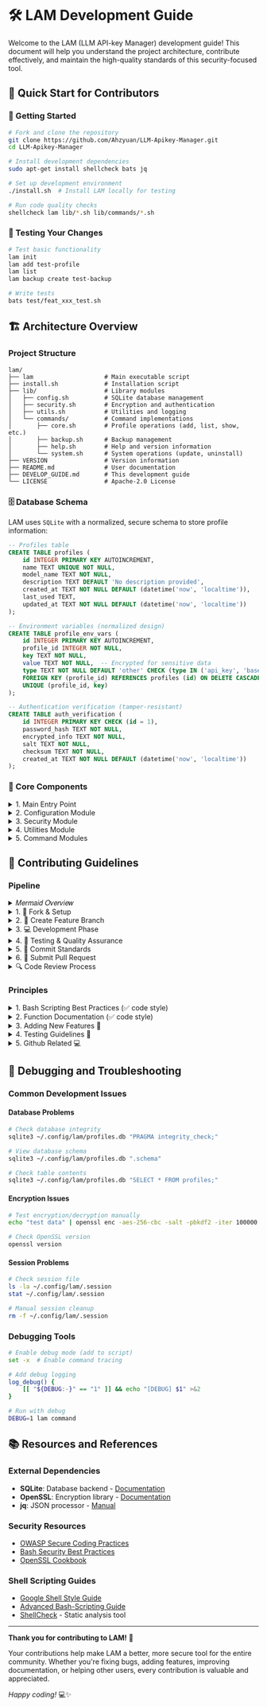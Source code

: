 # 🛠️ LAM Development Guide

Welcome to the LAM (LLM API-key Manager) development guide! This document will help you understand the project architecture, contribute effectively, and maintain the high-quality standards of this security-focused tool.

## 🎯 Quick Start for Contributors

### 🚀 Getting Started

```bash
# Fork and clone the repository
git clone https://github.com/Ahzyuan/LLM-Apikey-Manager.git
cd LLM-Apikey-Manager

# Install development dependencies
sudo apt-get install shellcheck bats jq

# Set up development environment
./install.sh  # Install LAM locally for testing

# Run code quality checks
shellcheck lam lib/*.sh lib/commands/*.sh
```

### 🧪 Testing Your Changes

```bash
# Test basic functionality
lam init
lam add test-profile
lam list
lam backup create test-backup

# Write tests
bats test/feat_xxx_test.sh
```

## 🏗️ Architecture Overview

### Project Structure
```
lam/
├── lam                    # Main executable script
├── install.sh             # Installation script
├── lib/                   # Library modules
│   ├── config.sh          # SQLite database management
│   ├── security.sh        # Encryption and authentication
│   ├── utils.sh           # Utilities and logging
│   └── commands/          # Command implementations
│       ├── core.sh        # Profile operations (add, list, show, etc.)
│       ├── backup.sh      # Backup management
│       ├── help.sh        # Help and version information
│       └── system.sh      # System operations (update, uninstall)
├── VERSION                # Version information
├── README.md              # User documentation
├── DEVELOP_GUIDE.md       # This development guide
└── LICENSE                # Apache-2.0 License
```

### 🗄️ Database Schema

LAM uses `SQLite` with a normalized, secure schema to store profile information:

```sql
-- Profiles table
CREATE TABLE profiles (
    id INTEGER PRIMARY KEY AUTOINCREMENT,
    name TEXT UNIQUE NOT NULL,
    model_name TEXT NOT NULL,
    description TEXT DEFAULT 'No description provided',
    created_at TEXT NOT NULL DEFAULT (datetime('now', 'localtime')),
    last_used TEXT,
    updated_at TEXT NOT NULL DEFAULT (datetime('now', 'localtime'))
);

-- Environment variables (normalized design)
CREATE TABLE profile_env_vars (
    id INTEGER PRIMARY KEY AUTOINCREMENT,
    profile_id INTEGER NOT NULL,
    key TEXT NOT NULL,
    value TEXT NOT NULL,  -- Encrypted for sensitive data
    type TEXT NOT NULL DEFAULT 'other' CHECK (type IN ('api_key', 'base_url', 'other')),
    FOREIGN KEY (profile_id) REFERENCES profiles (id) ON DELETE CASCADE,
    UNIQUE (profile_id, key)
);

-- Authentication verification (tamper-resistant)
CREATE TABLE auth_verification (
    id INTEGER PRIMARY KEY CHECK (id = 1),
    password_hash TEXT NOT NULL,
    encrypted_info TEXT NOT NULL,
    salt TEXT NOT NULL,
    checksum TEXT NOT NULL,
    created_at TEXT NOT NULL DEFAULT (datetime('now', 'localtime'))
);
```

### 🔧 Core Components

<details>
<summary>1. Main Entry Point</summary>

- **path**: `lam`
- **Purpose**: Central orchestrator that loads all modules dynamically
- **Key Features**:
  - Dynamic module loading using `find` and `source`
  - Command routing and argument parsing
  - Security checks and initialization validation
  - Trap-based cleanup for temporary resources

</details>

<details>
<summary>2. Configuration Module</summary>

- **path**: `lib/config.sh`
- **Purpose**: SQLite database management and CRUD operations
- **Key Features**:
  - Database initialization with normalized schema and foreign key constraints
  - Profile and environment variable management with type checking
  - Automatic migrations and data integrity validation
  - Secure file permissions (600) and atomic operations
- **Core Functions**:
  - `init_database()`: Creates SQLite schema with tables, indexes, and triggers
  - `create_profile()`: Adds new profiles with encrypted environment variables
  - `get_profile()`: Retrieves profile data in JSON format for compatibility
  - `update_profile()`: Modifies existing profiles with validation
  - `delete_profile()`: Removes profiles and related data with CASCADE
  - `execute_sql()`: Safe SQL execution with error handling

</details>

<details>
<summary>3. Security Module</summary>

- **path**: `lib/security.sh`
- **Purpose**: Encryption, authentication, and security functions
- **Key Features**:
  - AES-256-CBC encryption with PBKDF2 key derivation (100,000 iterations)
  - Multi-layered authentication with tamper detection and integrity checksums
  - Session management with configurable timeouts (30 minutes default)
  - Secure password input with echo disabling and signal handling
- **Core Functions**:
  - `encrypt_data()` / `decrypt_data()`: AES-256-CBC encryption with salt and IV
  - `get_master_password()`: Secure password input with terminal control
  - `verify_auth_credential()`: Multi-layer password verification system
  - `create_session()` / `is_session_valid()`: Time-based session management
  - `init_auth_credential()`: Tamper-resistant authentication storage
  - `reencrypt_profile()`: Password change with data re-encryption

</details>

<details>
<summary>4. Utilities Module</summary>

- **path**: `lib/utils.sh`
- **Purpose**: Logging, validation, and helper functions
- **Key Features**:
  - Color-coded logging system with multiple levels (info, success, warning, error)
  - Comprehensive input validation and sanitization for security
  - Dependency checking and system validation with version requirements
  - Temporary file management with automatic cleanup and secure permissions
- **Core Functions**:
  - `log_info()` / `log_success()` / `log_warning()` / `log_error()`: Colored logging
  - `validate_input_length()` / `sanitize_input()`: Input security validation
  - `validate_env_key()` / `validate_env_value()`: Environment variable validation
  - `check_dependencies()`: System dependency verification with version checks
  - `create_temp_file()`: Secure temporary file creation with cleanup tracking
  - `cleanup_temp_resources()`: Automatic cleanup on script exit

</details>

<details>
<summary>5. Command Modules</summary>

- **path**: `lib/commands/`
- **Purpose**: Isolated command implementations with clear separation of concerns
- **Key Features**:
  - Modular design allowing independent development and testing
  - Consistent error handling and user interaction patterns
  - Comprehensive input validation and security checks
  - User-friendly output formatting with color coding and progress indicators
- **Module Structure**:
  - `core.sh`: Profile operations (add, list, show, use, edit, delete) with interactive prompts
  - `backup.sh`: Comprehensive backup management with encryption preservation
  - `help.sh`: Help and version information with dynamic content generation
  - `system.sh`: System operations (update, uninstall) with safety checks and confirmations

</details>

## 🤝 Contributing Guidelines

### Pipeline

<details>
<summary>𝑀𝑒𝑟𝑚𝑎𝑖𝑑 𝑂𝑣𝑒𝑟𝑣𝑖𝑒𝑤</summary>

```mermaid
graph TD
    A[🍴 Fork Repository] --> B[📥 Clone Fork]
    B --> C[🌿 Create Feature Branch]
    C --> D[💻 Develop & Test]
    D --> E[🧪 Run Quality Checks]
    E --> F{✅ All Checks Pass?}
    F -->|No| D
    F -->|Yes| G[📝 Commit Changes]
    G --> H[🚀 Push to Fork]
    H --> I[📋 Create Pull Request]
    I --> J[👀 Code Review]
    J --> K{🔍 Review Approved?}
    K -->|Changes Needed| D
    K -->|Approved| L[🎉 Merge to Master]
```

</details>

<details>
<summary>1. 🍴 Fork & Setup</summary>

```bash
# Fork the repository on GitHub, then:
git clone https://github.com/Ahzyuan/LLM-Apikey-Manager.git
cd LLM-Apikey-Manager
git remote add upstream https://github.com/Ahzyuan/LLM-Apikey-Manager.git
```

</details>


<details>
<summary>2. 🌿 Create Feature Branch</summary>

> The names of feature branches should comply with the [naming conventions](https://docs.torchmeter.top/v0.1.0/contribute/conventions/#Branch-Name).   
> Note: `LAM` share a same convention with my another project `TorchMeter`

```bash
# Create descriptive branch name
git checkout -b feature/add-new-encryption-method
# or
git checkout -b fix/session-timeout-bug
# or
git checkout -b docs/improve-installation-guide
```

</details>

<details>
<summary>3. 💻 Development Phase</summary>

> [!TIP]
> After development, don't forget to add your `name`/`github ID` to `CONTRIBUTORS.md`. That is a list of all contributors.

```bash
# Install development environment
./install.sh
sudo apt-get install shellcheck bats jq

# Make your changes following coding standards detailed below (in 'Principles' section)
# Add comprehensive function documentation
# Ensure security best practices
```

</details>

<details>
<summary>4. 🧪 Testing & Quality Assurance</summary>

```bash
# Run code quality checks
shellcheck lam lib/*.sh lib/commands/*.sh

# Test basic functionality
lam init
lam add test-profile
lam list
lam backup create test-backup

# Test your specific changes
# Add unit tests if applicable
```

</details>

<details>
<summary>5. 📝 Commit Standards</summary>

> The commit message suggested to comply with the [commit message conventions](https://docs.torchmeter.top/v0.1.0/contribute/conventions/#Commit-Message).   
> Note: `LAM` share a same convention with my another project `TorchMeter`

```bash
# Use conventional commit format
git add .
git commit -m "feat: add AES-256-GCM encryption option"
# or
git commit -m "fix: resolve session timeout edge case"
# or
git commit -m "docs: update installation instructions for macOS"
```

</details>

<details>
<summary>6. 🚀 Submit Pull Request</summary>

> The PR title suggested to comply with the [PR title conventions](https://docs.torchmeter.top/v0.1.0/contribute/conventions/#Pull-Request-Title).   
> Note: `LAM` share a same convention with my another project `TorchMeter`
>
> ✅ 𝑃𝑟𝑒-𝑆𝑢𝑏𝑚𝑖𝑡 𝐶ℎ𝑒𝑐𝑘𝑙𝑖𝑠𝑡
> 
> - [ ] **Code Quality**: Passes `shellcheck` without errors
> - [ ] **Function Documentation**: All new functions have proper documentation
> - [ ] **Security Review**: No sensitive data exposure or security vulnerabilities
> - [ ] **Testing**: Manual testing completed for affected functionality
> - [ ] **Backward Compatibility**: Changes don't break existing user data
> - [ ] **Error Handling**: Comprehensive error handling implemented
> - [ ] **Logging**: Appropriate logging for debugging and monitoring
> - [ ] **File Permissions**: Secure file permissions maintained

```bash
# Push to your fork
git push origin feature/add-new-encryption-method

# Create PR on GitHub with:
# - Clear title and description
# - Reference related issues
# - Include testing steps
# - Add screenshots if available
```

</details>

<details>
<summary>🔍 Code Review Process</summary>

> [!IMPORTANT]
> 🚨 For security-related contributions:
> 
> 1. **Extra Review Required**: Security changes need additional scrutiny
> 2. **Documentation**: Document security implications clearly
> 3. **Backward Compatibility**: Ensure secure migration paths

**For Reviewers:**
- Check security implications of changes
- Verify function documentation completeness
- Test installation and basic functionality
- Ensure coding standards compliance

**For Contributors:**
- Respond promptly to review feedback
- Make requested changes in separate commits
- Update documentation if behavior changes

</details>

### Principles

<details>
<summary>1. Bash Scripting Best Practices (✅ code style)</summary>

```bash
# Use strict error handling
set -euo pipefail

# Meaningful variable names
local profile_name="$1"
local encrypted_data="$2"

# Proper error handling
if ! result=$(some_command 2>/dev/null); then
    log_error "Failed to execute command"
    return 1
fi

# Input validation
if [[ -z "$profile_name" ]]; then
    log_error "Profile name is required"
    return 1
fi
```

</details>

<details>
<summary>2. Function Documentation (✅ code style)</summary>

```bash
# Function description
# Arguments:
#   $1 - profile_name: Name of the profile to process
#   $2 - password: Master password for encryption
# Returns:
#   0 on success, 1 on failure
# Globals:
#   DB_FILE: Database file path
function_name() {
    local profile_name="$1"
    local password="$2"
    
    # Implementation here
}
```

</details>

<details>
<summary>3. Adding New Features 🔮</summary>

> [!IMPORTANT]
> When adding security features, always follow these principles:
> - **Use secure temporary files** with proper cleanup
> - **Implement proper error handling** with sensitive data cleanup
> - **Add comprehensive logging** for security events

```bash
# 1. Create command function in appropriate module
cmd_new_feature() {
    local arg1="$1"
    
    # Validate inputs
    if [[ -z "$arg1" ]]; then
        log_error "Argument required"
        return 1
    fi
    
    # Implement functionality
    # ...
    
    log_success "Feature completed successfully"
}

# 2. Add routing in main lam script
case "$command" in
    "new-feature")
        cmd_new_feature "${2:-}"
        ;;
    # ... other cases
esac

# 3. Update help text in lib/commands/help.sh
```

</details>

<details>
<summary>4. Testing Guidelines 🧪</summary>

1. Manual Testing Checklist

    ```bash
    # Basic functionality
    lam init                    # ✓ Password creation
    lam add test-profile        # ✓ Profile creation
    lam list                    # ✓ Profile listing
    lam show test-profile       # ✓ Profile details
    lam use test-profile        # ✓ Environment export
    lam edit test-profile       # ✓ Profile editing
    lam delete test-profile     # ✓ Profile deletion

    # Backup functionality
    lam backup create           # ✓ Backup creation
    lam backup list             # ✓ Backup listing
    lam backup info <file>      # ✓ Backup information
    lam backup load <file>      # ✓ Backup restoration

    # Security testing
    # Test with wrong passwords
    # Test with corrupted data
    # Test session timeout
    # Test input validation
    ```

2. Code Quality Checks

    ```bash
    # Shell script linting
    shellcheck lam lib/*.sh lib/commands/*.sh

    # Check password exposure
    grep -r "echo.*password" .  
    ```

</details>

<details>
<summary>5. Github Related 💻</summary>

- **Branch strategy**: only `master`, all contributors create feature branches based on `master` and raise a pull request to merge into `master`.

- **Feature branch naming**: conventions same as that in my another project - [TorchMeter-Branch-Name-Convention](https://docs.torchmeter.top/v0.1.0/contribute/conventions/#Branch-Name)

- **Commit messages conventions**: same as that in my another project - [TorchMeter-Commit-Message-Convention](https://docs.torchmeter.top/v0.1.0/contribute/conventions/#Commit-Message)

- **PR title conventions**: same as that in my another project - [TorchMeter-PR-Title-Convention](https://docs.torchmeter.top/v0.1.0/contribute/conventions/#Pull-Request-Title)

</details>

## 🐛 Debugging and Troubleshooting

### Common Development Issues

#### Database Problems
```bash
# Check database integrity
sqlite3 ~/.config/lam/profiles.db "PRAGMA integrity_check;"

# View database schema
sqlite3 ~/.config/lam/profiles.db ".schema"

# Check table contents
sqlite3 ~/.config/lam/profiles.db "SELECT * FROM profiles;"
```

#### Encryption Issues
```bash
# Test encryption/decryption manually
echo "test data" | openssl enc -aes-256-cbc -salt -pbkdf2 -iter 100000 -pass pass:"password" -base64

# Check OpenSSL version
openssl version
```

#### Session Problems
```bash
# Check session file
ls -la ~/.config/lam/.session
stat ~/.config/lam/.session

# Manual session cleanup
rm -f ~/.config/lam/.session
```

### Debugging Tools
```bash
# Enable debug mode (add to script)
set -x  # Enable command tracing

# Add debug logging
log_debug() {
    [[ "${DEBUG:-}" == "1" ]] && echo "[DEBUG] $1" >&2
}

# Run with debug
DEBUG=1 lam command
```

## 📚 Resources and References

### External Dependencies
- **SQLite**: Database backend - [Documentation](https://sqlite.org/docs.html)
- **OpenSSL**: Encryption library - [Documentation](https://www.openssl.org/docs/)
- **jq**: JSON processor - [Manual](https://stedolan.github.io/jq/manual/)

### Security Resources
- [OWASP Secure Coding Practices](https://owasp.org/www-project-secure-coding-practices-quick-reference-guide/)
- [Bash Security Best Practices](https://mywiki.wooledge.org/BashPitfalls)
- [OpenSSL Cookbook](https://www.feistyduck.com/library/openssl-cookbook/)

### Shell Scripting Guides
- [Google Shell Style Guide](https://google.github.io/styleguide/shellguide.html)
- [Advanced Bash-Scripting Guide](https://tldp.org/LDP/abs/html/)
- [ShellCheck](https://www.shellcheck.net/) - Static analysis tool

---

**Thank you for contributing to LAM!** 🚀

Your contributions help make LAM a better, more secure tool for the entire community. Whether you're fixing bugs, adding features, improving documentation, or helping other users, every contribution is valuable and appreciated.

*Happy coding!* 💻✨